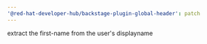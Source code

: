 ```yaml
---
'@red-hat-developer-hub/backstage-plugin-global-header': patch
---
```


extract the first-name from the user's displayname
